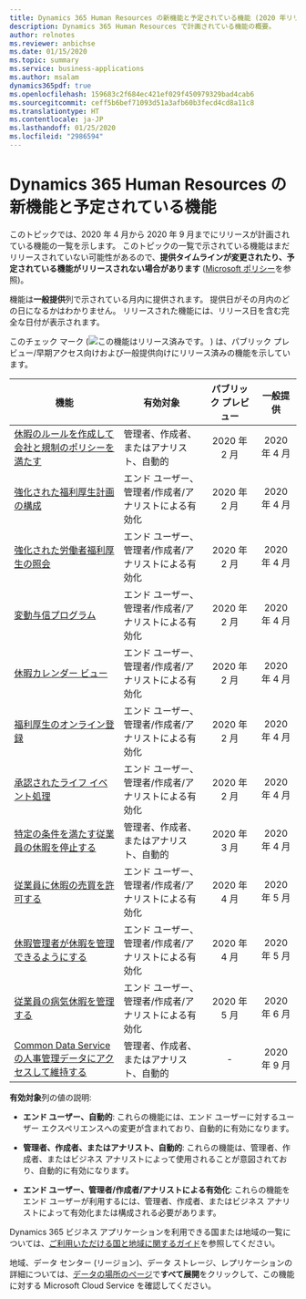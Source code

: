 ```yaml
---
title: Dynamics 365 Human Resources の新機能と予定されている機能 (2020 年リリース ウェーブ 1)
description: Dynamics 365 Human Resources で計画されている機能の概要。
author: relnotes
ms.reviewer: anbichse
ms.date: 01/15/2020
ms.topic: summary
ms.service: business-applications
ms.author: msalam
dynamics365pdf: true
ms.openlocfilehash: 159683c2f684ec421ef029f450979329bad4cab6
ms.sourcegitcommit: ceff5b6bef71093d51a3afb60b3fecd4cd8a11c8
ms.translationtype: HT
ms.contentlocale: ja-JP
ms.lasthandoff: 01/25/2020
ms.locfileid: "2986594"
---
```

# <a name="whats-new-and-planned-for-dynamics-365-human-resources"></a>Dynamics 365 Human Resources の新機能と予定されている機能

このトピックでは、2020 年 4 月から 2020 年 9 月までにリリースが計画されている機能の一覧を示します。 このトピックの一覧で示されている機能はまだリリースされていない可能性があるので、**提供タイムラインが変更されたり、予定されている機能がリリースされない場合があります** ([Microsoft ポリシー](https://go.microsoft.com/fwlink/p/?linkid=2007332)を参照)。

機能は**一般提供**列で示されている月内に提供されます。 提供日がその月内のどの日になるかはわかりません。 リリースされた機能には、リリース日を含む完全な日付が表示されます。

このチェック マーク (![この機能はリリース済みです。](/dynamics365-release-plan/media/green-checkmark.png "この機能はリリース済みです。") ) は、パブリック プレビュー/早期アクセス向けおよび一般提供向けにリリース済みの機能を示しています。

| 機能    | 有効対象    |  パブリック プレビュー |  一般提供 | 
| ---------- |---------------- | :---------------: |:--------------: |
 | [休暇のルールを作成して会社と規制のポリシーを満たす](create-leave-rules-meet-company-regulatory-policies.md) | 管理者、作成者、またはアナリスト、自動的 | 2020 年 2 月|2020 年 4 月 | 
 | [強化された福利厚生計画の構成](enhanced-benefit-plan-configuration.md) | エンド ユーザー、管理者/作成者/アナリストによる有効化 | 2020 年 2 月|2020 年 4 月 | 
 | [強化された労働者福利厚生の照会](enhanced-worker-benefit-inquiry.md) | エンド ユーザー、管理者/作成者/アナリストによる有効化 | 2020 年 2 月|2020 年 4 月 | 
 | [変動与信プログラム](flex-credit-programs.md) | エンド ユーザー、管理者/作成者/アナリストによる有効化 | 2020 年 2 月|2020 年 4 月 | 
 | [休暇カレンダー ビュー](leave-calendar-views.md) | エンド ユーザー、管理者/作成者/アナリストによる有効化 | 2020 年 2 月|2020 年 4 月 | 
 | [福利厚生のオンライン登録](online-benefit-enrollment.md) | エンド ユーザー、管理者/作成者/アナリストによる有効化 | 2020 年 2 月|2020 年 4 月 | 
 | [承認されたライフ イベント処理](qualified-life-event-processing.md) | エンド ユーザー、管理者/作成者/アナリストによる有効化 | 2020 年 2 月|2020 年 4 月 | 
 | [特定の条件を満たす従業員の休暇を停止する](suspend-leave-employees-meeting-certain-criteria.md) | 管理者、作成者、またはアナリスト、自動的 | 2020 年 3 月|2020 年 4 月 | 
 | [従業員に休暇の売買を許可する](allow-employees-buy-sell-leave.md) | エンド ユーザー、管理者/作成者/アナリストによる有効化 | 2020 年 4 月|2020 年 5 月 | 
 | [休暇管理者が休暇を管理できるようにする](enable-absence-manager-manage-leave.md) | エンド ユーザー、管理者/作成者/アナリストによる有効化 | 2020 年 4 月|2020 年 5 月 | 
 | [従業員の病気休暇を管理する](manage-employee-sick-leave.md) | エンド ユーザー、管理者/作成者/アナリストによる有効化 | 2020 年 5 月|2020 年 6 月 | 
 | [Common Data Service の人事管理データにアクセスして維持する](access-maintain-hr-data-common-data-service.md) | 管理者、作成者、またはアナリスト、自動的 | -|2020 年 9 月 | 

**有効対象**列の値の説明:

- **エンド ユーザー、自動的**: これらの機能には、エンド ユーザーに対するユーザー エクスペリエンスへの変更が含まれており、自動的に有効になります。

- **管理者、作成者、またはアナリスト、自動的**: これらの機能は、管理者、作成者、またはビジネス アナリストによって使用されることが意図されており、自動的に有効になります。

- **エンド ユーザー、管理者/作成者/アナリストによる有効化**: これらの機能をエンド ユーザーが利用するには、管理者、作成者、またはビジネス アナリストによって有効化または構成される必要があります。


Dynamics 365 ビジネス アプリケーションを利用できる国または地域の一覧については、[ご利用いただける国と地域に関するガイド](https://aka.ms/dynamics_365_international_availability_deck)を参照してください。 

地域、データ センター (リージョン)、データ ストレージ、レプリケーションの詳細については、[データの場所のページ](https://www.microsoft.com/trust-center/privacy/data-location)で**すべて展開**をクリックして、この機能に対する Microsoft Cloud Service を確認してください。 